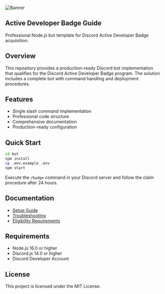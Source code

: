 ![Banner](https://cdn.shopify.com/s/files/1/0559/4788/6783/files/Active_Developer_Badge.png?v=1685712011)

## Active Developer Badge Guide

Professional Node.js bot template for Discord Active Developer Badge acquisition.

## Overview

This repository provides a production-ready Discord bot implementation that qualifies for the Discord Active Developer Badge program. The solution includes a complete bot with command handling and deployment procedures.

## Features

- Single slash command implementation
- Professional code structure
- Comprehensive documentation
- Production-ready configuration

## Quick Start

```bash
cd bot
npm install
cp .env.example .env
npm start
```

Execute the `/badge` command in your Discord server and follow the claim procedure after 24 hours.

## Documentation

- [Setup Guide](docs/SETUP_GUIDE.md)
- [Troubleshooting](docs/TROUBLESHOOTING.md)
- [Eligibility Requirements](docs/ELIGIBILITY.md)

## Requirements

- Node.js 16.0 or higher
- Discord.js 14.0 or higher
- Discord Developer Account

## License

This project is licensed under the MIT License.
